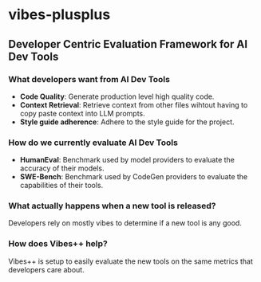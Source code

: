 # vibes-plusplus

## Developer Centric Evaluation Framework for AI Dev Tools

### What developers want from AI Dev Tools

- **Code Quality**: Generate production level high quality code.
- **Context Retrieval**: Retrieve context from other files wihtout having to copy paste context into LLM prompts.
- **Style guide adherence**: Adhere to the style guide for the project.


### How do we currently evaluate AI Dev Tools

- **HumanEval**: Benchmark used by model providers to evaluate the accuracy of their models.
- **SWE-Bench**: Benchmark used by CodeGen providers to evaluate the capabilities of their tools.


### What actually happens when a new tool is released?

Developers rely on mostly vibes to determine if a new tool is any good.

### How does Vibes++ help?
Vibes++ is setup to easily evaluate the new tools on the same metrics that developers care about.
